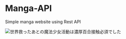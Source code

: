 # Manga-API
Simple manga website using Rest API

![世界救ったあとの魔法少女活動は濃厚百合接触必須でした](https://github.com/HirotakaDango/Manga-API/assets/104591072/537f0a0d-e602-42ae-a9de-0aafccb91990)
